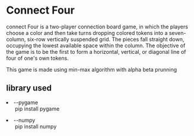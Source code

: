 <h1> Connect Four</h1> 
<p>connect Four is a two-player connection board game, in which the players choose a color and then take turns dropping colored tokens into a seven-column, six-row vertically suspended grid. The pieces fall straight down, occupying the lowest available space within the column. The objective of the game is to be the first to form a horizontal, vertical, or diagonal line of four of one's own tokens. </p>

<p> This game is made using min-max algorithm with alpha beta prunning</p>
<h2>library used</h2> 
<li>--pygame
            <ul>pip install pygame</ul>
            </li>

<li>--numpy
<ul>pip install numpy</ul></li>
